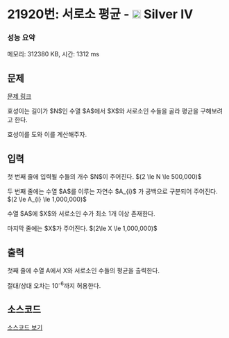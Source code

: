 # 21920번: 서로소 평균 - <img src="https://static.solved.ac/tier_small/7.svg" style="height:20px" /> Silver IV

<!-- performance -->
### 성능 요약
메모리: 312380 KB, 시간: 1312 ms
<!-- end -->

## 문제

[문제 링크](https://boj.kr/21920)

<p>효성이는 길이가 $N$인 수열&nbsp;$A$에서 $X$와 서로소인 수들을 골라 평균을 구해보려고 한다.</p>

<p>효성이를 도와 이를 계산해주자.</p>

## 입력

<p>첫 번째 줄에 입력될 수들의 개수 $N$이 주어진다. $(2 \le N \le 500,000)$</p>

<p>두 번째 줄에는 수열 $A$를 이루는 자연수 $A_{i}$ 가 공백으로 구분되어 주어진다. $(2 \le A_{i}&nbsp;\le&nbsp;1,000,000)$</p>

<p>수열 $A$에 $X$와 서로소인 수가 최소 1개 이상 존재한다.</p>

<p>마지막 줄에는 $X$가 주어진다. $(2\le&nbsp;X \le&nbsp;1,000,000)$</p>

## 출력

<p>첫째 줄에 수열 A에서 X와 서로소인 수들의 평균을 출력한다.</p>

<p>절대/상대 오차는 10<sup>-6</sup>까지 허용한다.</p>

## 소스코드

[소스코드 보기](Main.java)